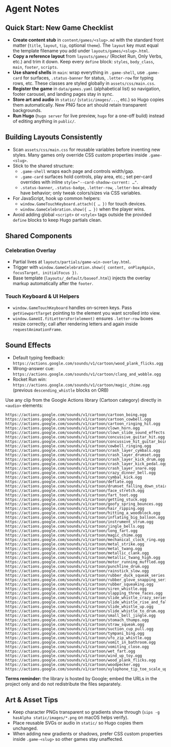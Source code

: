 # Agent Notes

## Quick Start: New Game Checklist
- **Create content stub** in `content/games/<slug>.md` with the standard front matter (`title`, `layout`, `tip`, optional `theme`). The `layout` key must equal the template filename you add under `layouts/games/<slug>.html`.
- **Copy a reference layout** from `layouts/games/` (Rocket Run, Only Verbs, etc.) and trim it down. Keep every `define` block: `styles`, `body_class`, `main`, `footer`, `scripts`.
- **Use shared shells** in `main`: wrap everything in `.game-shell`, use `.game-card` for surfaces, `.status-banner` for status, `.letter-row` for typing rows, etc. These classes are styled globally in `assets/css/main.css`.
- **Register the game** in `data/games.yaml` (alphabetical list) so navigation, footer carousel, and landing pages stay in sync.
- **Store art and audio** in `static/` (`static/images/...`, etc.) so Hugo copies them automatically. New PNG face art should retain transparent backgrounds.
- **Run Hugo** (`hugo server` for live preview, `hugo` for a one-off build) instead of editing anything in `public/`.

## Building Layouts Consistently
- Scan `assets/css/main.css` for reusable variables before inventing new styles. Many games only override CSS custom properties inside `.game-<slug>`.
- Stick to the shared structure:
  - `.game-shell` wraps each page and controls width/gap.
  - `.game-card` surfaces hold controls, play area, etc.; set per-card overrides with inline `style="--card-shadow-current: …"`.
  - `.status-banner`, `.status-badge`, `.letter-row`, `.letter-box` already have behavior; only tweak colors/sizes via CSS variables.
- For JavaScript, hook up common helpers:
  - `window.GameTouchKeyboard.attach({ … })` for touch devices.
  - `window.GameCelebration.show({ … })` when the player wins.
- Avoid adding global `<script>` or `<style>` tags outside the provided `define` blocks to keep Hugo partials clean.

## Shared Components
### Celebration Overlay
- Partial lives at `layouts/partials/game-win-overlay.html`.
- Trigger with `window.GameCelebration.show({ content, onPlayAgain, focusTarget, initialFocus })`.
- Base template (`layouts/_default/baseof.html`) injects the overlay markup automatically after the `footer`.

### Touch Keyboard & UI Helpers
- `window.GameTouchKeyboard` handles on-screen keys. Pass `getViewportTarget` pointing to the element you want scrolled into view.
- `window.GameUI.fitLettersFor(element)` ensures `.letter-row` boxes resize correctly; call after rendering letters and again inside `requestAnimationFrame`.

## Sound Effects
- Default typing feedback: `https://actions.google.com/sounds/v1/cartoon/wood_plank_flicks.ogg`
- Wrong-answer cue: `https://actions.google.com/sounds/v1/cartoon/clang_and_wobble.ogg`
- Rocket Run win: `https://actions.google.com/sounds/v1/cartoon/magic_chime.ogg` (previous `descending_whistle` blocks on ORB)

Use any clip from the Google Actions library (Cartoon category) directly in `<audio>` elements:
```
https://actions.google.com/sounds/v1/cartoon/cartoon_boing.ogg
https://actions.google.com/sounds/v1/cartoon/cartoon_cowbell.ogg
https://actions.google.com/sounds/v1/cartoon/cartoon_ringing_hit.ogg
https://actions.google.com/sounds/v1/cartoon/clown_horn.ogg
https://actions.google.com/sounds/v1/cartoon/clown_slide_sound_effects.ogg
https://actions.google.com/sounds/v1/cartoon/concussive_guitar_hit.ogg
https://actions.google.com/sounds/v1/cartoon/concussive_hit_guitar_boing.ogg
https://actions.google.com/sounds/v1/cartoon/cowbell_ringing.ogg
https://actions.google.com/sounds/v1/cartoon/crash_layer_cymbals.ogg
https://actions.google.com/sounds/v1/cartoon/crash_layer_drumset.ogg
https://actions.google.com/sounds/v1/cartoon/crash_layer_kick_drum.ogg
https://actions.google.com/sounds/v1/cartoon/crash_layer_kick_pedal.ogg
https://actions.google.com/sounds/v1/cartoon/crash_layer_snare.ogg
https://actions.google.com/sounds/v1/cartoon/crazy_dinner_bell.ogg
https://actions.google.com/sounds/v1/cartoon/cymbal_kick.ogg
https://actions.google.com/sounds/v1/cartoon/deflate.ogg
https://actions.google.com/sounds/v1/cartoon/drumset_falling_down_stairs.ogg
https://actions.google.com/sounds/v1/cartoon/face_stretch.ogg
https://actions.google.com/sounds/v1/cartoon/fart_toot.ogg
https://actions.google.com/sounds/v1/cartoon/getting_stuck.ogg
https://actions.google.com/sounds/v1/cartoon/goofy_spring_bounces.ogg
https://actions.google.com/sounds/v1/cartoon/hair_ripping.ogg
https://actions.google.com/sounds/v1/cartoon/hitting_a_woodblock.ogg
https://actions.google.com/sounds/v1/cartoon/inflating_big_balloon.ogg
https://actions.google.com/sounds/v1/cartoon/instrument_strum.ogg
https://actions.google.com/sounds/v1/cartoon/jingle_bells.ogg
https://actions.google.com/sounds/v1/cartoon/long_fart.ogg
https://actions.google.com/sounds/v1/cartoon/magic_chime.ogg
https://actions.google.com/sounds/v1/cartoon/mechanical_clock_ring.ogg
https://actions.google.com/sounds/v1/cartoon/metal_strike.ogg
https://actions.google.com/sounds/v1/cartoon/metal_twang.ogg
https://actions.google.com/sounds/v1/cartoon/metallic_clank.ogg
https://actions.google.com/sounds/v1/cartoon/metallic_twang_high.ogg
https://actions.google.com/sounds/v1/cartoon/motor_running_muffled.ogg
https://actions.google.com/sounds/v1/cartoon/punchline_drum.ogg
https://actions.google.com/sounds/v1/cartoon/rainstick_slow.ogg
https://actions.google.com/sounds/v1/cartoon/rubber_duck_squeak_series.ogg
https://actions.google.com/sounds/v1/cartoon/rubber_glove_snapping_series.ogg
https://actions.google.com/sounds/v1/cartoon/rubber_squeaking.ogg
https://actions.google.com/sounds/v1/cartoon/siren_whistle.ogg
https://actions.google.com/sounds/v1/cartoon/slapping_three_faces.ogg
https://actions.google.com/sounds/v1/cartoon/slide_whistle_crazy_series.ogg
https://actions.google.com/sounds/v1/cartoon/slide_whistle_rise_and_fall.ogg
https://actions.google.com/sounds/v1/cartoon/slide_whistle_up.ogg
https://actions.google.com/sounds/v1/cartoon/slide_whistle_to_drum.ogg
https://actions.google.com/sounds/v1/cartoon/small_bell_jingle.ogg
https://actions.google.com/sounds/v1/cartoon/stomach_thumps.ogg
https://actions.google.com/sounds/v1/cartoon/straw_squeak.ogg
https://actions.google.com/sounds/v1/cartoon/suction_cup_pull.ogg
https://actions.google.com/sounds/v1/cartoon/tympani_bing.ogg
https://actions.google.com/sounds/v1/cartoon/ufo_zip_whistle.ogg
https://actions.google.com/sounds/v1/cartoon/vomit_in_bathroom.ogg
https://actions.google.com/sounds/v1/cartoon/vomiting_close.ogg
https://actions.google.com/sounds/v1/cartoon/wet_fart.ogg
https://actions.google.com/sounds/v1/cartoon/wind_up_toy.ogg
https://actions.google.com/sounds/v1/cartoon/wood_plank_flicks.ogg
https://actions.google.com/sounds/v1/cartoon/woodpecker.ogg
https://actions.google.com/sounds/v1/cartoon/xylophone_tip_toe_scale_up.ogg
```

**Terms reminder:** the library is hosted by Google; embed the URLs in the project only and do not redistribute the files separately.

## Art & Asset Tips
- Keep character PNGs transparent so gradients show through (`sips -g hasAlpha static/images/*.png` on macOS helps verify).
- Place reusable SVGs or audio in `static/` so Hugo copies them unchanged.
- When adding new gradients or shadows, prefer CSS custom properties inside `.game-<slug>` so other games stay unaffected.
